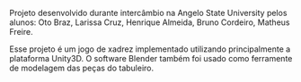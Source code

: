 Projeto desenvolvido durante intercâmbio na Angelo State University pelos alunos: Oto Braz, Larissa Cruz, Henrique Almeida, Bruno Cordeiro, Matheus Freire.

Esse projeto é um jogo de xadrez implementado utilizando principalmente a plataforma Unity3D. O software Blender também foi usado como ferramente de modelagem das peças do tabuleiro.
